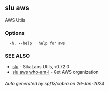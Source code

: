 ## slu aws

AWS Utils

### Options

```
  -h, --help   help for aws
```

### SEE ALSO

* [slu](slu.md)	 - SikaLabs Utils, v0.72.0
* [slu aws who-am-i](slu_aws_who-am-i.md)	 - Get AWS organization

###### Auto generated by spf13/cobra on 26-Jan-2024
